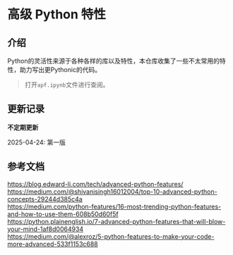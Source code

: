 # 高级 Python 特性


## 介绍
Python的灵活性来源于各种各样的库以及特性，本仓库收集了一些不太常用的特性，助力写出更Pythonic的代码。

> 打开`apf.ipynb`文件进行查阅。


## 更新记录
**不定期更新**   

2025-04-24: 第一版



## 参考文档
https://blog.edward-li.com/tech/advanced-python-features/
https://medium.com/@shivanisingh16012004/top-10-advanced-python-concepts-29244d385c4a  
https://medium.com/python-features/16-most-trending-python-features-and-how-to-use-them-608b50d60f5f  
https://python.plainenglish.io/7-advanced-python-features-that-will-blow-your-mind-1af8d0064934  
https://medium.com/@alexroz/5-python-features-to-make-your-code-more-advanced-533f1153c688